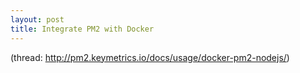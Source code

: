 ```yaml
---
layout: post
title: Integrate PM2 with Docker
---
```

(thread: http://pm2.keymetrics.io/docs/usage/docker-pm2-nodejs/)

